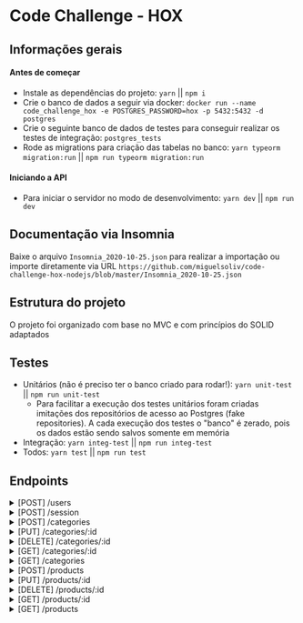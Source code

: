 # Code Challenge - HOX

## Informações gerais

#### Antes de começar

* Instale as dependências do projeto: `yarn` || `npm i`
* Crie o banco de dados a seguir via docker: `docker run --name code_challenge_hox -e POSTGRES_PASSWORD=hox -p 5432:5432 -d postgres`
* Crie o seguinte banco de dados de testes para conseguir realizar os testes de integração: `postgres_tests`
* Rode as migrations para criação das tabelas no banco: `yarn typeorm migration:run` || `npm run typeorm migration:run`

#### Iniciando a API

* Para iniciar o servidor no modo de desenvolvimento: `yarn dev` || `npm run dev`

## Documentação via Insomnia

Baixe o arquivo `Insomnia_2020-10-25.json` para realizar a importação ou importe diretamente via URL `https://github.com/miguelsoliv/code-challenge-hox-nodejs/blob/master/Insomnia_2020-10-25.json`

## Estrutura do projeto
O projeto foi organizado com base no MVC e com princípios do SOLID adaptados

## Testes

* Unitários (não é preciso ter o banco criado para rodar!): `yarn unit-test` || `npm run unit-test`
  - Para facilitar a execução dos testes unitários foram criadas imitações dos repositórios de acesso ao Postgres (fake repositories). A cada execução dos testes o "banco" é zerado, pois os dados estão sendo salvos somente em memória
* Integração: `yarn integ-test` || `npm run integ-test`
* Todos: `yarn test` || `npm run test`

## Endpoints

<details>
  <summary>[POST] /users</summary>
  <table style="margin-left: auto;margin-right: auto;">
    <thead>
      <tr>
        <th>Title</th>
        <th>Get Scenario</th>
      </tr>
    </thead>
    <tbody>
      <tr>
        <td>URL</td>
        <td><code>/users</code></td>
      </tr>
      <tr>
        <td>Method</td>
        <td><code>POST</code></td>
      </tr>
      <tr>
        <td>URL Params</td>
        <td>None</td>
      </tr>
      <tr>
        <td>Data Params</td>
        <td><strong>Required:</strong> <br> <code>name=[string]</code> <br> <code>email=[string]</code><br> <code>password=[string]</code></td>
      </tr>
      <tr>
        <td>Success Response</td>
        <td><strong>Code:</strong> 201 CREATED<br> <strong>Content:</strong> <code>{ "user": { "name": "User", "email": "user@example.com", "id": "77300ab1-26d4-4403-8905-c9ff67104bdc" }, "token": "eyJhbGciOiJIUzI1NiIsInR5cCI6IkpXVCJ9.eyJzdWIiOiIxMjM0NTY3ODkwIiwibmFtZSI6IkpvaG4gRG9lIiwiaWF0IjoxNTE2MjM5MDIyfQ.SflKxwRJSMeKKF2QT4fwpMeJf36POk6yJV_adQssw5c" }</code></td>
      </tr>
      <tr>
        <td>Sample Request</td>
        <td><code>{ "name": "User", "email": "user@example.com", "password": "123456" }</code></td>
      </tr>
    </tbody>
  </table>
</details>

<details>
  <summary>[POST] /session</summary>
  <table style="margin-left: auto;margin-right: auto;">
    <thead>
      <tr>
        <th>Title</th>
        <th>Get Scenario</th>
      </tr>
    </thead>
    <tbody>
      <tr>
        <td>URL</td>
        <td><code>/session</code></td>
      </tr>
      <tr>
        <td>Method</td>
        <td><code>POST</code></td>
      </tr>
      <tr>
        <td>URL Params</td>
        <td>None</td>
      </tr>
      <tr>
        <td>Data Params</td>
        <td><strong>Required:</strong> <br> <code>email=[string]</code><br> <code>password=[string]</code></td>
      </tr>
      <tr>
        <td>Success Response</td>
        <td><strong>Code:</strong> 200 OK<br> <strong>Content:</strong> <code>{ "user": { "name": "User", "email": "user@example.com", "id": "77300ab1-26d4-4403-8905-c9ff67104bdc" }, "token": "eyJhbGciOiJIUzI1NiIsInR5cCI6IkpXVCJ9.eyJzdWIiOiIxMjM0NTY3ODkwIiwibmFtZSI6IkpvaG4gRG9lIiwiaWF0IjoxNTE2MjM5MDIyfQ.SflKxwRJSMeKKF2QT4fwpMeJf36POk6yJV_adQssw5c" }</code></td>
      </tr>
      <tr>
        <td>Sample Request</td>
        <td><code>{ "email": "user@example.com", "password": "123456" }</code></td>
      </tr>
    </tbody>
  </table>
</details>

<details>
  <summary>[POST] /categories</summary>
  <table style="margin-left: auto;margin-right: auto;">
    <thead>
      <tr>
        <th>Title</th>
        <th>Get Scenario</th>
      </tr>
    </thead>
    <tbody>
      <tr>
        <td>URL</td>
        <td><code>/categories</code></td>
      </tr>
      <tr>
        <td>Method</td>
        <td><code>POST</code></td>
      </tr>
      <tr>
        <td>URL Params</td>
        <td>None</td>
      </tr>
      <tr>
        <td>Data Params</td>
        <td><strong>Required:</strong> <br> <code>name=[string]</code></td>
      </tr>
      <tr>
        <td>Success Response</td>
        <td><strong>Code:</strong> 201 CREATED<br> <strong>Content:</strong> <code>{ "category": { "name": "My Category", "id": "e5d47ebe-1ad8-48b5-ae4f-7ffbe978fa7f" }}</code></td>
      </tr>
      <tr>
        <td>Sample Request</td>
        <td><code>{ "name": "My Category" }</code></td>
      </tr>
      <tr>
        <td>Notes</td>
        <td><strong>Authentication required</strong></td>
      </tr>
    </tbody>
  </table>
</details>

<details>
  <summary>[PUT] /categories/:id</summary>
  <table style="margin-left: auto;margin-right: auto;">
    <thead>
      <tr>
        <th>Title</th>
        <th>Get Scenario</th>
      </tr>
    </thead>
    <tbody>
      <tr>
        <td>URL</td>
        <td><code>/categories/:id</code></td>
      </tr>
      <tr>
        <td>Method</td>
        <td><code>PUT</code></td>
      </tr>
      <tr>
        <td>URL Params</td>
        <td><strong>Required:</strong> <br> <code>id=[string]</code></td>
      </tr>
      <tr>
        <td>Data Params</td>
        <td><strong>Required:</strong> <br> <code>name=[string]</code></td>
      </tr>
      <tr>
        <td>Success Response</td>
        <td><strong>Code:</strong> 200 OK<br> <strong>Content:</strong> <code>{ "category": { "name": "My New Category", "id": "e5d47ebe-1ad8-48b5-ae4f-7ffbe978fa7f" }}</code></td>
      </tr>
      <tr>
        <td>Sample Request</td>
        <td><code>{ "name": "My New Category" }</code></td>
      </tr>
      <tr>
        <td>Notes</td>
        <td><strong>Authentication required</strong></td>
      </tr>
    </tbody>
  </table>
</details>

<details>
  <summary>[DELETE] /categories/:id</summary>
  <table style="margin-left: auto;margin-right: auto;">
    <thead>
      <tr>
        <th>Title</th>
        <th>Get Scenario</th>
      </tr>
    </thead>
    <tbody>
      <tr>
        <td>URL</td>
        <td><code>/categories/:id</code></td>
      </tr>
      <tr>
        <td>Method</td>
        <td><code>DELETE</code></td>
      </tr>
      <tr>
        <td>URL Params</td>
        <td><strong>Required:</strong> <br> <code>id=[string]</code></td>
      </tr>
      <tr>
        <td>Data Params</td>
        <td><strong>Required:</strong> <br> <code>name=[string]</code></td>
      </tr>
      <tr>
        <td>Success Response</td>
        <td><strong>Code:</strong> 204 NO CONTENT</td>
      </tr>
      <tr>
        <td>Sample Request</td>
        <td><code>/categories/e5d47ebe-1ad8-48b5-ae4f-7ffbe978fa7f</code></td>
      </tr>
      <tr>
        <td>Notes</td>
        <td><strong>Authentication required</strong></td>
      </tr>
    </tbody>
  </table>
</details>

<details>
  <summary>[GET] /categories/:id</summary>
  <table style="margin-left: auto;margin-right: auto;">
    <thead>
      <tr>
        <th>Title</th>
        <th>Get Scenario</th>
      </tr>
    </thead>
    <tbody>
      <tr>
        <td>URL</td>
        <td><code>/categories/:id</code></td>
      </tr>
      <tr>
        <td>Method</td>
        <td><code>GET</code></td>
      </tr>
      <tr>
        <td>URL Params</td>
        <td><strong>Required:</strong> <br> <code>id=[string]</code></td>
      </tr>
      <tr>
        <td>Data Params</td>
        <td>None</td>
      </tr>
      <tr>
        <td>Success Response</td>
        <td><strong>Code:</strong> 200 OK<br> <strong>Content:</strong> <code>{ "category": { "name": "My New Category", "id": "e5d47ebe-1ad8-48b5-ae4f-7ffbe978fa7f" }}</code></td>
      </tr>
      <tr>
        <td>Sample Request</td>
        <td><code>/categories/e5d47ebe-1ad8-48b5-ae4f-7ffbe978fa7f</code></td>
      </tr>
      <tr>
        <td>Notes</td>
        <td><strong>Authentication required</strong></td>
      </tr>
    </tbody>
  </table>
</details>

<details>
  <summary>[GET] /categories</summary>
  <table style="margin-left: auto;margin-right: auto;">
    <thead>
      <tr>
        <th>Title</th>
        <th>Get Scenario</th>
      </tr>
    </thead>
    <tbody>
      <tr>
        <td>URL</td>
        <td><code>/categories</code></td>
      </tr>
      <tr>
        <td>Method</td>
        <td><code>GET</code></td>
      </tr>
      <tr>
        <td>URL Params</td>
        <td>None</td>
      </tr>
      <tr>
        <td>Data Params</td>
        <td>None</td>
      </tr>
      <tr>
        <td>Success Response</td>
        <td><strong>Code:</strong> 200 OK<br> <strong>Content:</strong> <code>{ "categories": [{ "name": "My New Category", "id": "e5d47ebe-1ad8-48b5-ae4f-7ffbe978fa7f" }] }</code></td>
      </tr>
      <tr>
        <td>Sample Request</td>
        <td><code>/categories</code></td>
      </tr>
      <tr>
        <td>Notes</td>
        <td><strong>Authentication required</strong></td>
      </tr>
    </tbody>
  </table>
</details>

<details>
  <summary>[POST] /products</summary>
  <table style="margin-left: auto;margin-right: auto;">
    <thead>
      <tr>
        <th>Title</th>
        <th>Get Scenario</th>
      </tr>
    </thead>
    <tbody>
      <tr>
        <td>URL</td>
        <td><code>/products</code></td>
      </tr>
      <tr>
        <td>Method</td>
        <td><code>POST</code></td>
      </tr>
      <tr>
        <td>URL Params</td>
        <td>None</td>
      </tr>
      <tr>
        <td>Data Params</td>
        <td><strong>Required:</strong> <br> <code>name=[string]</code><br> <code>category_id=[string]</code><br> <code>expiration_date=[Date]</code><br> <code>manufacturing_date=[Date]</code><br> <code>perishable_product=[boolean]</code><br> <code>price=[number]</code></td>
      </tr>
      <tr>
        <td>Success Response</td>
        <td><strong>Code:</strong> 201 CREATED<br> <strong>Content:</strong> <code>{ "product": { "name": "My Product", "id": "f6312dc0-ea4c-42ec-8c54-167dd43376cb", "category_id": "e5d47ebe-1ad8-48b5-ae4f-7ffbe978fa7f", "manufacturing_date": "2020-10-24T06:09:36.466Z", "perishable_product": true, "expiration_date": "2020-10-24T06:09:36.466Z", "price": 123.59 }}</code></td>
      </tr>
      <tr>
        <td>Sample Request</td>
        <td><code>{ "name": "My Product", "category_id": "e5d47ebe-1ad8-48b5-ae4f-7ffbe978fa7f", "expiration_date": "2020-10-24T06:09:36.466Z", "manufacturing_date": "2020-10-24T06:09:36.466Z", "perishable_product": true, "price": 123.59 }</code></td>
      </tr>
      <tr>
        <td>Notes</td>
        <td><strong>Authentication required</strong></td>
      </tr>
    </tbody>
  </table>
</details>

<details>
  <summary>[PUT] /products/:id</summary>
  <table style="margin-left: auto;margin-right: auto;">
    <thead>
      <tr>
        <th>Title</th>
        <th>Get Scenario</th>
      </tr>
    </thead>
    <tbody>
      <tr>
        <td>URL</td>
        <td><code>/products/:id</code></td>
      </tr>
      <tr>
        <td>Method</td>
        <td><code>PUT</code></td>
      </tr>
      <tr>
        <td>URL Params</td>
        <td><strong>Required:</strong> <br> <code>id=[string]</code></td>
      </tr>
      <tr>
        <td>Data Params</td>
        <td><strong>Required:</strong> <br> <code>name=[string]</code><br> <code>category_id=[string]</code><br> <code>expiration_date=[Date]</code><br> <code>manufacturing_date=[Date]</code><br> <code>perishable_product=[boolean]</code><br> <code>price=[number]</code></td>
      </tr>
      <tr>
        <td>Success Response</td>
        <td><strong>Code:</strong> 201 CREATED<br> <strong>Content:</strong> <code>{ "product": { "name": "My New Product", "id": "f6312dc0-ea4c-42ec-8c54-167dd43376cb", "category_id": "e5d47ebe-1ad8-48b5-ae4f-7ffbe978fa7f", "manufacturing_date": "2020-10-24T06:09:36.466Z", "perishable_product": false, "expiration_date": "2020-10-24T06:09:36.466Z", "price": 125 }}</code></td>
      </tr>
      <tr>
        <td>Sample Request</td>
        <td><code>{ "name": "My New Product", "category_id": "e5d47ebe-1ad8-48b5-ae4f-7ffbe978fa7f", "expiration_date": "2020-10-24T06:09:36.466Z", "manufacturing_date": "2020-10-24T06:09:36.466Z", "perishable_product": false, "price": 125 }</code></td>
      </tr>
      <tr>
        <td>Notes</td>
        <td><strong>Authentication required</strong></td>
      </tr>
    </tbody>
  </table>
</details>

<details>
  <summary>[DELETE] /products/:id</summary>
  <table style="margin-left: auto;margin-right: auto;">
    <thead>
      <tr>
        <th>Title</th>
        <th>Get Scenario</th>
      </tr>
    </thead>
    <tbody>
      <tr>
        <td>URL</td>
        <td><code>/products/:id</code></td>
      </tr>
      <tr>
        <td>Method</td>
        <td><code>DELETE</code></td>
      </tr>
      <tr>
        <td>URL Params</td>
        <td><strong>Required:</strong> <br> <code>id=[string]</code></td>
      </tr>
      <tr>
        <td>Data Params</td>
        <td><strong>Required:</strong> <br> <code>name=[string]</code></td>
      </tr>
      <tr>
        <td>Success Response</td>
        <td><strong>Code:</strong> 204 NO CONTENT</td>
      </tr>
      <tr>
        <td>Sample Request</td>
        <td><code>/products/f6312dc0-ea4c-42ec-8c54-167dd43376cb</code></td>
      </tr>
      <tr>
        <td>Notes</td>
        <td><strong>Authentication required</strong></td>
      </tr>
    </tbody>
  </table>
</details>

<details>
  <summary>[GET] /products/:id</summary>
  <table style="margin-left: auto;margin-right: auto;">
    <thead>
      <tr>
        <th>Title</th>
        <th>Get Scenario</th>
      </tr>
    </thead>
    <tbody>
      <tr>
        <td>URL</td>
        <td><code>/products/:id</code></td>
      </tr>
      <tr>
        <td>Method</td>
        <td><code>GET</code></td>
      </tr>
      <tr>
        <td>URL Params</td>
        <td><strong>Required:</strong> <br> <code>id=[string]</code></td>
      </tr>
      <tr>
        <td>Data Params</td>
        <td>None</td>
      </tr>
      <tr>
        <td>Success Response</td>
        <td>Success Response</td>
        <td><strong>Code:</strong> 201 CREATED<br> <strong>Content:</strong> <code>{ "product": { "name": "My New Product", "id": "f6312dc0-ea4c-42ec-8c54-167dd43376cb", "category_id": "e5d47ebe-1ad8-48b5-ae4f-7ffbe978fa7f", "manufacturing_date": "2020-10-24T06:09:36.466Z", "perishable_product": false, "expiration_date": "2020-10-24T06:09:36.466Z", "price": 125, "category": { "name": "My Category", "id": "e5d47ebe-1ad8-48b5-ae4f-7ffbe978fa7f" } }}</code></td>
      </tr>
      <tr>
        <td>Sample Request</td>
        <td><code>/products/f6312dc0-ea4c-42ec-8c54-167dd43376cb</code></td>
      </tr>
      <tr>
        <td>Notes</td>
        <td><strong>Authentication required</strong></td>
      </tr>
    </tbody>
  </table>
</details>

<details>
  <summary>[GET] /products</summary>
  <table style="margin-left: auto;margin-right: auto;">
    <thead>
      <tr>
        <th>Title</th>
        <th>Get Scenario</th>
      </tr>
    </thead>
    <tbody>
      <tr>
        <td>URL</td>
        <td><code>/products</code></td>
      </tr>
      <tr>
        <td>Method</td>
        <td><code>GET</code></td>
      </tr>
      <tr>
        <td>URL Params</td>
        <td>None</td>
      </tr>
      <tr>
        <td>Data Params</td>
        <td>None</td>
      </tr>
      <tr>
        <td>Success Response</td>
        <td><strong>Code:</strong> 200 OK<br> <strong>Content:</strong> <code>{ "products": [{ "name": "My New Product", "id": "f6312dc0-ea4c-42ec-8c54-167dd43376cb", "category_id": "e5d47ebe-1ad8-48b5-ae4f-7ffbe978fa7f", "manufacturing_date": "2020-10-24T06:09:36.466Z", "perishable_product": false, "expiration_date": "2020-10-24T06:09:36.466Z", "price": 125, "category": { "name": "My Category", "id": "e5d47ebe-1ad8-48b5-ae4f-7ffbe978fa7f" } }] }</code></td>
      </tr>
      <tr>
        <td>Sample Request</td>
        <td><code>/products</code></td>
      </tr>
      <tr>
        <td>Notes</td>
        <td><strong>Authentication required</strong></td>
      </tr>
    </tbody>
  </table>
</details>
